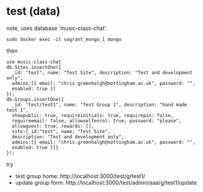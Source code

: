 # test (data)

note, uses database 'music-class-chat'.

```
sudo docker exec -it vagrant_mongo_1 mongo
```
then
```
use music-class-chat
db.Sites.insertOne({
  _id: "test", name: "Test Site", description: "Test and development only",
  admins:[{ email: "chris.greenhalgh@nottingham.ac.uk", password: "",
  enabled: true }]
});
db.Groups.insertOne({
  _id: "test/test1", name: "Test Group 1", description: "hand made test 1",
  showpublic: true, requireinitials: true, requirepin: false, 
  requireemail: false, allowselfenrol: true, password: "please", 
  allowguest: true, rewards: [], 
  site:{_id:"test", name: "Test Site", 
  description: "Test and development only",
  admins:[{ email: "chris.greenhalgh@nottingham.ac.uk", password: "",
  enabled: true }]}
});
```

try
- test group home: http://localhost:3000/test/g/test1/
- update group form: http://localhost:3000/test/admin/aaa/g/test1/update

